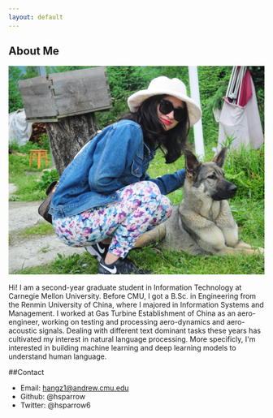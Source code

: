 ```yaml
---
layout: default
---
```


## About Me

<img class="profile-picture" src="files/hang.JPG">

Hi! I am a second-year graduate student in Information Technology at Carnegie Mellon University. Before CMU, I got a B.Sc. in Engineering from the Renmin University of China, where I majored in Information Systems and Management. I worked at Gas Turbine Establishment of China as an aero-engineer, working on testing and processing aero-dynamics and aero-acoustic signals. Dealing with different text dominant tasks these years has cultivated my interest in natural language processing. More specificly, I'm interested in building machine learning and deep learning models to understand human language. 

##Contact

* Email: hangz1@andrew.cmu.edu
* Github: @hsparrow
* Twitter: @hsparrow6